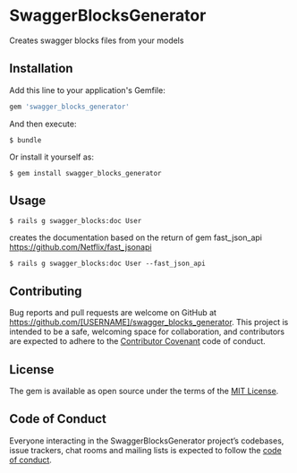 
# SwaggerBlocksGenerator

   Creates swagger blocks files from your models

## Installation

Add this line to your application's Gemfile:

```ruby
gem 'swagger_blocks_generator'
```

And then execute:

    $ bundle

Or install it yourself as:

    $ gem install swagger_blocks_generator

## Usage

    $ rails g swagger_blocks:doc User
    
creates the documentation based on the return of gem fast_json_api https://github.com/Netflix/fast_jsonapi 

    $ rails g swagger_blocks:doc User --fast_json_api 

## Contributing

Bug reports and pull requests are welcome on GitHub at https://github.com/[USERNAME]/swagger_blocks_generator. This project is intended to be a safe, welcoming space for collaboration, and contributors are expected to adhere to the [Contributor Covenant](http://contributor-covenant.org) code of conduct.

## License

The gem is available as open source under the terms of the [MIT License](https://opensource.org/licenses/MIT).

## Code of Conduct

Everyone interacting in the SwaggerBlocksGenerator project’s codebases, issue trackers, chat rooms and mailing lists is expected to follow the [code of conduct](https://github.com/[USERNAME]/swagger_blocks_generator/blob/master/CODE_OF_CONDUCT.md).
